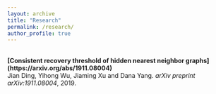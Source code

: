 ```yaml
---
layout: archive
title: "Research"
permalink: /research/
author_profile: true
---
```

<br>
<b>[Consistent recovery threshold of hidden nearest neighbor graphs](https://arxiv.org/abs/1911.08004)</b> <br> 
Jian Ding, Yihong Wu, Jiaming Xu and Dana Yang.
<i>arXiv preprint arXiv:1911.08004</i>, 2019.
